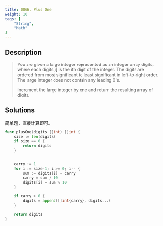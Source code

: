 ```yaml
---
title: 0066. Plus One
weight: 10
tags: [
    "String",
    "Math"
]
---
```

## Description

> You are given a large integer represented as an integer array digits, where each digits[i] is the ith digit of the integer. The digits are ordered from most significant to least significant in left-to-right order. The large integer does not contain any leading 0's.
> 
> Increment the large integer by one and return the resulting array of digits.

## Solutions

简单题，直接计算即可。
```go
func plusOne(digits []int) []int {
    size := len(digits)
    if size == 0 {
        return digits
    }
    
    
    carry := 1
    for i := size-1; i >= 0; i-- {
        sum := digits[i] + carry
        carry = sum / 10
        digits[i] = sum % 10
    }
    
    if carry > 0 {
        digits = append([]int{carry}, digits...)
    }
    
    return digits
}
```

